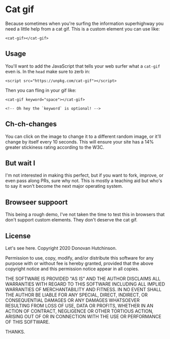 # Cat gif

Because sometimes when you're surfing the information superhighway you need a little help from a cat gif. This is a custom element you can use like:

```
<cat-gif></cat-gif>
```

## Usage

You'll want to add the JavaScript that tells your web surfer what a `cat-gif` even is. In the `head` make sure to zerb in:

```
<script src="https://unpkg.com/cat-gif"></script>
```

Then you can fling in your gif like:

```
<cat-gif keyword="space"></cat-gif>

<!-- Oh hey the `keyword` is optional! -->
```

## Ch-ch-changes

You can click on the image to change it to a different random image, or it'll change by itself every 10 seconds. This will ensure your site has a 14% greater stickiness rating according to the W3C.

## But wait I

I'm not interested in making this perfect, but if you want to fork, improve, or even pass along PRs, sure why not. This is mostly a teaching aid but who's to say it won't become the next major operating system.

## Browseer suppoort

This being a rough demo, I've not taken the time to test this in browsers that don't support custom elements. They don't deserve the cat gif.

## License

Let's see here. Copyright 2020 Donovan Hutchinson.

Permission to use, copy, modify, and/or distribute this software for any purpose with or without fee is hereby granted, provided that the above copyright notice and this permission notice appear in all copies.

THE SOFTWARE IS PROVIDED "AS IS" AND THE AUTHOR DISCLAIMS ALL WARRANTIES WITH REGARD TO THIS SOFTWARE INCLUDING ALL IMPLIED WARRANTIES OF MERCHANTABILITY AND FITNESS. IN NO EVENT SHALL THE AUTHOR BE LIABLE FOR ANY SPECIAL, DIRECT, INDIRECT, OR CONSEQUENTIAL DAMAGES OR ANY DAMAGES WHATSOEVER RESULTING FROM LOSS OF USE, DATA OR PROFITS, WHETHER IN AN ACTION OF CONTRACT, NEGLIGENCE OR OTHER TORTIOUS ACTION, ARISING OUT OF OR IN CONNECTION WITH THE USE OR PERFORMANCE OF THIS SOFTWARE.

THANKS.
